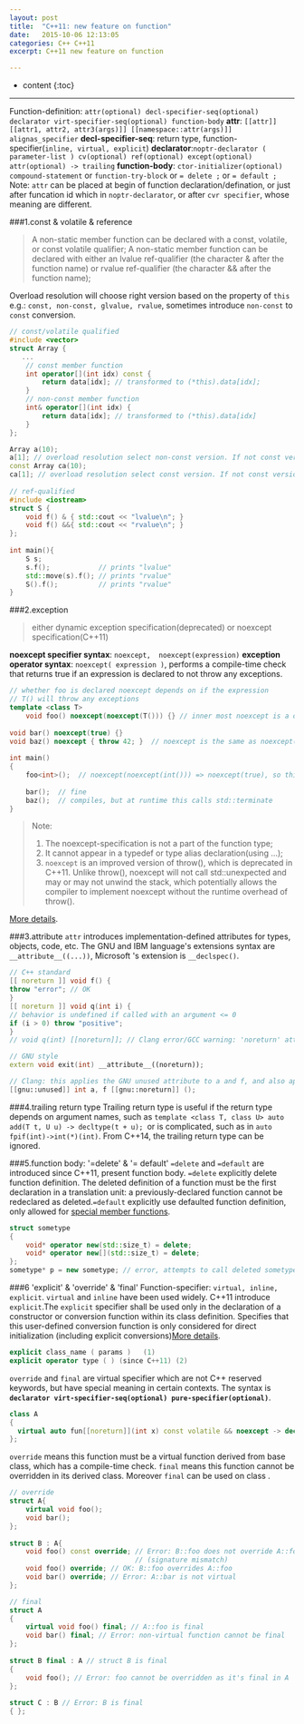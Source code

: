 ```yaml
---
layout: post
title:  "C++11: new feature on function"
date:   2015-10-06 12:13:05
categories: C++ C++11
excerpt: C++11 new feature on function

---
```


* content
{:toc}

---

Function-definition:
`attr(optional) decl-specifier-seq(optional) declarator virt-specifier-seq(optional) function-body`
**attr**: `[[attr]] [[attr1, attr2, attr3(args)]] [[namespace::attr(args)]] alignas_specifier`
**decl-specifier-seq**:  return type, function-specifier(`inline, virtual, explicit`)
**declarator**:`noptr-declarator ( parameter-list ) cv(optional) ref(optional) except(optional) attr(optional) -> trailing`
**function-body**: `ctor-initializer(optional) compound-statement` or `function-try-block` or `= delete ;` or `= default ;`
Note: `attr` can be placed at begin of function declaration/defination, or just after funcation id which in `noptr-declarator`, or after `cvr specifier`, whose meaning are different.

###1.const & volatile & reference
>A non-static member function can be declared with a const, volatile, or const volatile qualifier;
>A non-static member function can be declared with either an lvalue ref-qualifier (the character & after the function name) or rvalue ref-qualifier (the character && after the function name);   
 
Overload resolution will choose right version based on the property of `this` e.g.: `const, non-const, glvalue, rvalue`, sometimes introduce `non-const` to `const` conversion.
 
``` C++
// const/volatile qualified
#include <vector>
struct Array {
   ...
    // const member function
    int operator[](int idx) const {
        return data[idx]; // transformed to (*this).data[idx];
    }
    // non-const member function
    int& operator[](int idx) {
        return data[idx]; // transformed to (*this).data[idx]
    }
};

Array a(10);
a[1]; // overload resolution select non-const version. If not const version, conver to const, then choose const version
const Array ca(10);
ca[1]; // overload resolution select const version. If not const version, compile error
    
// ref-qualified
#include <iostream>
struct S {
    void f() & { std::cout << "lvalue\n"; }
    void f() &&{ std::cout << "rvalue\n"; }
};
 
int main(){
    S s;
    s.f();            // prints "lvalue"
    std::move(s).f(); // prints "rvalue"
    S().f();          // prints "rvalue"
}
```
###2.exception
>either dynamic exception specification(deprecated) or noexcept specification(C++11)

**noexcept specifier syntax**: `noexcept,  noexcept(expression)`
**exception operator syntax**: `noexcept( expression )`,  performs a compile-time check that returns true if an expression is declared to not throw any exceptions.

```C++
// whether foo is declared noexcept depends on if the expression
// T() will throw any exceptions
template <class T>
	void foo() noexcept(noexcept(T())) {} // inner most noexcept is a operator
 
void bar() noexcept(true) {}
void baz() noexcept { throw 42; }  // noexcept is the same as noexcept(true)
 
int main() 
{
    foo<int>();  // noexcept(noexcept(int())) => noexcept(true), so this is fine
 
    bar();  // fine
    baz();  // compiles, but at runtime this calls std::terminate
}
```
>Note:
>1. The noexcept-specification is not a part of the function type;
>2. It cannot appear in a typedef or type alias declaration(using ...);
>3. `noexcept` is an improved version of throw(), which is deprecated in C++11. Unlike throw(), noexcept will not call std::unexpected and may or may not unwind the stack, which potentially allows the compiler to implement noexcept without the runtime overhead of throw().    

[More details][1].

###3.attribute
`attr` introduces implementation-defined attributes for types, objects, code, etc.  The GNU and IBM language's extensions syntax are ` __attribute__((...))`, Microsoft 's extension is  `__declspec()`.

```C++
// C++ standard
[[ noreturn ]] void f() {
throw "error"; // OK
}
[[ noreturn ]] void q(int i) {
// behavior is undefined if called with an argument <= 0
if (i > 0) throw "positive";
}
// void q(int) [[noreturn]]; // Clang error/GCC warning: 'noreturn' attribute cannot be applied to types, which means this attribute should not be placed here

// GNU style 
extern void exit(int) __attribute__((noreturn));

// Clang: this applies the GNU unused attribute to a and f, and also applies the GNU noreturn attribute to f.
[[gnu::unused]] int a, f [[gnu::noreturn]] (); 
```
###4.trailing return type
Trailing return type is useful if the return type depends on argument names, such as `template <class T, class U> auto add(T t, U u) -> decltype(t + u); `or is complicated, such as in `auto fpif(int)->int(*)(int)`. From C++14, the trailing return type can be ignored.

###5.function body: '=delete' & '= default'
`=delete` and `=default` are introduced since C++11, present function body. `=delete` explicitly delete function definition. The deleted definition of a function must be the first declaration in a translation unit: a previously-declared function cannot be redeclared as deleted.`=default` explicitly use defaulted function definition, only allowed for [special member functions][3].

```C++
struct sometype
{
    void* operator new(std::size_t) = delete;
    void* operator new[](std::size_t) = delete;
};
sometype* p = new sometype; // error, attempts to call deleted sometype::operator new
```
###6 'explicit' & 'override' & 'final'
Function-specifier: `virtual, inline, explicit`.
`virtual` and `inline` have been used widely.  C++11 introduce `explicit`.The `explicit` specifier shall be used only in the declaration of a constructor or conversion function within its class definition. Specifies that this user-defined conversion function is only considered for direct initialization (including explicit conversions)[More details][2].

```C++
explicit class_name ( params )	 (1)	
explicit operator type ( ) (since C++11) (2)	
```
`override` and `final` are virtual specifier which are not C++ reserved keywords, but have special meaning in certain contexts. The syntax is **`declarator virt-specifier-seq(optional) pure-specifier(optional)`**.

```C++
class A
{
  virtual auto fun[[noreturn]](int x) const volatile && noexcept -> decltype(x) final {}
};
```
`override` means this function must be a virtual function derived from base class, which has a compile-time check. `final` means this function cannot be overridden in its derived class. Moreover `final` can be used on class .

```C++
// override
struct A{
    virtual void foo();
    void bar();
};
 
struct B : A{
    void foo() const override; // Error: B::foo does not override A::foo
                               // (signature mismatch)
    void foo() override; // OK: B::foo overrides A::foo
    void bar() override; // Error: A::bar is not virtual
};

// final
struct A
{
    virtual void foo() final; // A::foo is final
    void bar() final; // Error: non-virtual function cannot be final
};
 
struct B final : A // struct B is final
{
    void foo(); // Error: foo cannot be overridden as it's final in A
};
 
struct C : B // Error: B is final
{ };
```


[1]: http://en.cppreference.com/w/cpp/language/noexcept_spec
[2]: http://en.cppreference.com/w/cpp/language/explicit
[3]: http://en.cppreference.com/w/cpp/language/member_functions#Special_member_functions
[4]: http://en.cppreference.com/w/cpp/language/attributes